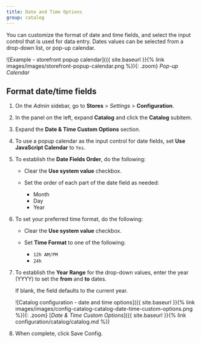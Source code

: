 ```yaml
---
title: Date and Time Options
group: catalog
---
```


You can customize the format of date and time fields, and select the input control that is used for data entry. Dates values can be selected from a drop-down list, or pop-up calendar.

![Example - storefront popup calendar]({{ site.baseurl }}{% link images/images/storefront-popup-calendar.png %}){: .zoom}
_Pop-up Calendar_

## Format date/time fields

1. On the _Admin_ sidebar, go to **Stores** > _Settings_ > **Configuration**.

1. In the panel on the left, expand **Catalog** and click the **Catalog** subitem.

1. Expand the **Date & Time Custom Options** section.

1. To use a popup calendar as the input control for date fields, set **Use JavaScript Calendar** to `Yes`.

1. To establish the **Date Fields Order**, do the following:

   - Clear the **Use system value** checkbox.

   - Set the order of each part of the date field as needed:

     - Month
     - Day
     - Year

1. To set your preferred time format, do the following:

   - Clear the **Use system value** checkbox.

   - Set **Time Format** to one of the following:

     - `12h AM/PM`
     - `24h`

1. To establish the **Year Range** for the drop-down values, enter the year (YYYY) to set the **from** and **to** dates.

    If blank, the field defaults to the current year.

    ![Catalog configuration - date and time options]({{ site.baseurl }}{% link images/images/config-catalog-catalog-date-time-custom-options.png %}){: .zoom}
    [_Date & Time Custom Options_]({{ site.baseurl }}{% link configuration/catalog/catalog.md %})

1. When complete, click <span class="btn">Save Config</span>.
